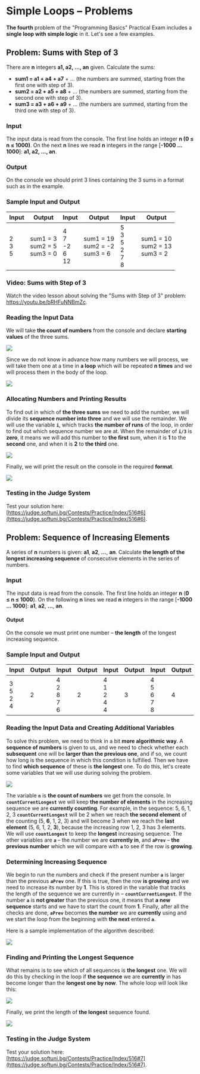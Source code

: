 # Simple Loops – Problems

**The fourth** problem of the "Programming Basics" Practical Exam includes a **single loop with simple logic** in it. Let's see a few examples.


## Problem: Sums with Step of 3

There are **n** integers **a1, a2, …, an** given. Calculate the sums:
-	**sum1 = a1 + a4 + a7** + … (the numbers are summed, starting from the first one with step of 3).
-	**sum2 = a2 + a5 + a8** + … (the numbers are summed, starting from the second one with step of 3).
-	**sum3 = a3 + a6 + a9** + … (the numbers are summed, starting from the third one with step of 3).

### Input

The input data is read from the console. The first line holds an integer **n (0 ≤ n ≤ 1000)**. On the next **n** lines we read **n** integers in the range [**-1000 … 1000**]: **a1, a2, …, an**.

### Output

On the console we should print 3 lines containing the 3 sums in a format such as in the example.

### Sample Input and Output

| Input | Output | Input | Output | Input | Output |
| --- | --- | --- | --- | --- | --- |
|2<br>3<br>5<br>|sum1 = 3<br>sum2 = 5<br>sum3 = 0|4<br>7<br>-2<br>6<br>12|sum1 = 19<br>sum2 = -2<br>sum3 = 6|5<br>3<br>5<br>2<br>7<br>8|sum1 = 10<br>sum2 = 13<br>sum3 = 2| 

### Video: Sums with Step of 3

Watch the video lesson about solving the "Sums with Step of 3" problem: https://youtu.be/bRHFuNNBmZc.

### Reading the Input Data

We will take **the count of numbers** from the console and declare **starting values** of the three sums.

![](/assets/chapter-8-1-images/07.Sums-Step-3-01.png)

Since we do not know in advance how many numbers we will process, we will take them one at a time in **a loop** which will be repeated **n times** and we will process them in the body of the loop.

![](/assets/chapter-8-1-images/07.Sums-Step-3-02.png)

### Allocating Numbers and Printing Results

To find out in which of **the three sums** we need to add the number, we will divide its **sequence number into three** and we will use the remainder. We will use the variable **`i`**, which tracks **the number of runs** of the loop, in order to find out which sequence number we are at. When the remainder of **`i/3`** is **zero**, it means we will add this number to **the first** sum, when it is **1** to the **second** one, and when it is **2** to **the third** one.

![](/assets/chapter-8-1-images/07.Sums-Step-3-03.png)

Finally, we will print the result on the console in the required **format**.

![](/assets/chapter-8-1-images/07.Sums-Step-3-04.png)

### Testing in the Judge System

Test your solution here: [https://judge.softuni.bg/Contests/Practice/Index/516#6](https://judge.softuni.bg/Contests/Practice/Index/516#6).


## Problem: Sequence of Increasing Elements 

A series of **n** numbers is given: **a1**, **a2**, **…**, **an**. Calculate **the length of the longest increasing sequence** of consecutive elements in the series of numbers.

### Input

The input data is read from the console. The first line holds an integer **n** (**0 ≤ n ≤ 1000**). On the following **n** lines we read **n** integers in the range [**-1000 … 1000**]: **a1**, **a2**, **…**, **an**.

#### Output

On the console we must print one number – **the length** of the longest increasing sequence.

### Sample Input and Output

| Input | Output | Input | Output | Input | Output | Input | Output |
| --- | --- | --- | --- | --- | --- | --- | --- |
|3<br>5<br>2<br>4|2|4<br>2<br>8<br>7<br>6|2|4<br>1<br>2<br>4<br>4|3|4<br>5<br>6<br>7<br>8|4|

### Reading the Input Data and Creating Additional Variables

To solve this problem, we need to think in a bit **more algorithmic way**. A **sequence of numbers** is given to us, and we need to check whether each **subsequent** one will be **larger than the previous one**, and if so, we count how long is the sequence in which this condition is fulfilled. Then we have to find **which sequence** of these is **the longest** one. To do this, let's create some variables that we will use during solving the problem.

![](/assets/chapter-8-1-images/08.Increasing-numbers-01.png)

The variable **`n`** is **the count of numbers** we get from the console. In **`countCurrentLongest`** we will keep **the number of elements** in the increasing sequence we are **currently counting**. For example, in the sequence: 5, 6, 1, 2, 3 **`countCurrentLongest`** will be 2 when we reach **the second element** of the counting (5, **6**, 1, 2, 3) and will become 3 when we reach the **last element** (5, 6, 1, 2, **3**), because the increasing row 1, 2, 3 has 3 elements. We will use **`countLongest`** to keep the **longest** increasing sequence. The other variables are **`a`** – the number we are **currently in**, and **`aPrev`** – **the previous number** which we will compare with **`a`** to see if the row is **growing**.

### Determining Increasing Sequence

We begin to run the numbers and check if the present number **`a`** is larger than the previous **`aPrev`** one. If this is true, then the row **is growing** and we need to increase its number by **1**. This is stored in the variable that tracks the length of the sequence we are currently in – **`countCurrentLongest`**. If the number **`a`** is **not greater** than the previous one, it means that **a new sequence** starts and we have to start the count from **1**. Finally, after all the checks are done, **`aPrev`** becomes **the number** we are **currently** using and we start the loop from the beginning with **the next** entered **`a`**.

Here is a sample implementation of the algorithm described:

![](/assets/chapter-8-1-images/08.Increasing-numbers-02.png)

### Finding and Printing the Longest Sequence

What remains is to see which of all sequences is **the longest** one. We will do this by checking in the loop if **the sequence** we are **currently** in has become longer than the **longest one by now**. The whole loop will look like this:

![](/assets/chapter-8-1-images/08.Increasing-numbers-03.png)

Finally, we print the length of **the longest** sequence found.

![](/assets/chapter-8-1-images/08.Increasing-numbers-04.png)

### Testing in the Judge System

Test your solution here: [https://judge.softuni.bg/Contests/Practice/Index/516#7](https://judge.softuni.bg/Contests/Practice/Index/516#7).
